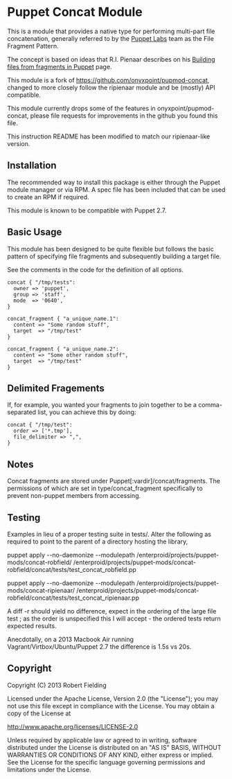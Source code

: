 Puppet Concat Module
====================

This is a module that provides a native type for performing multi-part file
concatenation, generally referred to by the [Puppet Labs](http://www.puppetlabs.com) team as the File Fragment Pattern.

The concept is based on ideas that R.I. Pienaar describes on his [Building
files from fragments in Puppet](http://www.devco.net/archives/2010/02/19/building_files_from_fragments_with_puppet.php) page.

This module is a fork of https://github.com/onyxpoint/pupmod-concat, changed to
more closely follow the ripienaar module and be (mostly) API compatible.

This module currently drops some of the features in onyxpoint/pupmod-concat,
please file requests for improvements in the github you found this file.

This instruction README has been modified to match our ripienaar-like version.

Installation
------------

The recommended way to install this package is either through the Puppet module
manager or via RPM. A spec file has been included that can be used to create an
RPM if required.

This module is known to be compatible with Puppet 2.7.

Basic Usage
-----------

This module has been designed to be quite flexible but follows the basic
pattern of specifying file fragments and subsequently building a target file.

See the comments in the code for the definition of all options.

    concat { "/tmp/tests":
      owner => 'puppet',
      group => 'staff',
      mode  => '0640',
    }

    concat_fragment { "a_unique_name.1":
      content => "Some random stuff",
      target  => "/tmp/test"
    }

    concat_fragment { "a_unique_name.2":
      content => "Some other random stuff",
      target  => "/tmp/test"
    }

Delimited Fragements
--------------------

If, for example, you wanted your fragments to join together to be a
comma-separated list, you can achieve this by doing:

    concat { "/tmp/test":
      order => ['*.tmp'],
      file_delimiter => ",",
    }

Notes
-----

Concat fragments are stored under Puppet[:vardir]/concat/fragments. The
permissions of which are set in type/concat_fragment specifically to prevent
non-puppet members from accessing.

Testing
-------

Examples in lieu of a proper testing suite in tests/. Alter the following as
required to point to the parent of a directory hosting the library,

puppet apply  --no-daemonize --modulepath /enterproid/projects/puppet-mods/concat-robfield/ /enterproid/projects/puppet-mods/concat-robfield/concat/tests/test_concat_robfield.pp

puppet apply  --no-daemonize --modulepath /enterproid/projects/puppet-mods/concat-ripienaar/ /enterproid/projects/puppet-mods/concat-robfield/concat/tests/test_concat_ripienaar.pp

A diff -r should yield no difference, expect in the ordering of the large file
test ; as the order is unspecified this I will accept - the ordered tests
return expected results.

Anecdotally, on a 2013 Macbook Air running Vagrant/Virtbox/Ubuntu/Puppet 2.7
the difference is 1.5s vs 20s.

Copyright
---------
Copyright (C) 2013 Robert Fielding

Licensed under the Apache License, Version 2.0 (the "License");
you may not use this file except in compliance with the License.
You may obtain a copy of the License at

   http://www.apache.org/licenses/LICENSE-2.0

Unless required by applicable law or agreed to in writing, software
distributed under the License is distributed on an "AS IS" BASIS,
WITHOUT WARRANTIES OR CONDITIONS OF ANY KIND, either express or implied.
See the License for the specific language governing permissions and
limitations under the License.
